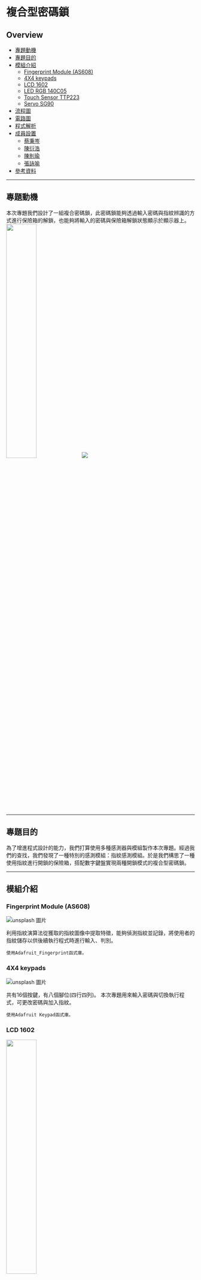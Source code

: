 複合型密碼鎖
===
## Overview
*   [專題動機](#motivation)
*   [專題目的](#purpose)
*   [模組介紹](#equipment)
    *   [Fingerprint Module (AS608)](#fingerprint)
    *   [4X4 keypads](#keypads)
    *   [LCD 1602](#LCD)
    *   [LED RGB 140C05](#LED)
    *   [Touch Sensor TTP223](#touchsensor)
    *   [Servo SG90](#servo)
*   [流程圖](#flow_chart)
*   [電路圖](#circuit_diagram)
*   [程式解析](#program_analysis)
*   [成員設置](#groupsetting)
    *   [蔡秉岑](#YouKlike)
    *   [陳衍浩](#Travis)
    *   [陳則瑜](#Jerry)
    *   [張詠喻](#YekNiT)
*   [參考資料](#references)
---

## 專題動機<span id="motivation"></span>
本次專題我們設計了一組複合密碼鎖，此密碼鎖能夠透過輸入密碼與指紋辨識的方式進行保險箱的解鎖，也能夠將輸入的密碼與保險箱解鎖狀態顯示於顯示器上。
<img decoding="async" src="https://logosmarcas.net/wp-content/uploads/2020/12/GitHub-Logo.png" width="40%">![](https://i.imgur.com/qBbGcDz.png)


---

## 專題目的<span id="purpose"></span> 
為了增進程式設計的能力，我們打算使用多種感測器與模組製作本次專題。經過我們的查找，我們發現了一種特別的感測模組：指紋感測模組。於是我們構思了一種使用指紋進行開鎖的保險箱，搭配數字鍵盤實現兩種開鎖模式的複合型密碼鎖。


---
## 模組介紹<span id="equipment"></span>
### Fingerprint Module (AS608)<span id="fingerprint"></span>
![unsplash 圖片](https://cdn.store-assets.com/s/236824/i/11815788.jpeg?width=256)

利用指紋演算法從獲取的指紋圖像中提取特徵，能夠偵測指紋並記錄，將使用者的指紋儲存以供後續執行程式時進行輸入、判別。

    使用Adafruit_Fingerprint函式庫。
### 4X4 keypads<span id="keypads"></span>
![unsplash 圖片](https://hackster.imgix.net/uploads/attachments/1361245/download_EX5bsc1JDI.jfif?auto=compress%2Cformat&w=680&h=510&fit=max)

共有16個按鍵，有八個腳位(四行四列)。 
本次專題用來輸入密碼與切換執行程式，可更改密碼與加入指紋。

    使用Adafruit Keypad函式庫。
### LCD 1602<span id="LCD"></span>
<img decoding="async" src="https://www.taiwansensor.com.tw/wp-content/uploads/2018/03/61tr-X4R-L._SL1100_.jpg" width="40%">

利用16*2的液晶顯示器來顯示目前程式執行狀態與密碼輸入提示，讓使用者能得知目前的解鎖狀況。

    使用LiquidCrystal函式庫。

### LED RGB 140C05<span id="LED"></span>
<img decoding="async" src="https://www.taiwansensor.com.tw/wp-content/uploads/2018/03/LCR-002004.jpg" width="40%">

用於提示目前程式運行狀態，如密碼輸入是否正確等

### Touch Sensor TTP223<span id="touchsensor"></span>
<img decoding="async" src="https://shop.mirotek.com.tw/wp-content/uploads/2021/03/400078-1.jpg" width="40%">

功能如按鈕，觸碰後關上閘門

### Servo SG90<span id="servo"></span>
<img decoding="async" src="https://www.diyelectronics.co.za/store/3045/towerpro-micro-9-gram-hobby-servo-sg90.jpg" width="40%">

功能如按鈕，觸碰後關上閘門

---

## 流程圖<span id="flow_chart"></span>
![](https://i.imgur.com/fhrPdDY.png)

---

## 電路圖<span id="circuit_diagram"></span>
![](https://i.imgur.com/gxATDZk.png)

---

## 程式解析<span id="program_analysis"></span>

### 數字鍵盤
<img decoding="async" src="https://cdn.discordapp.com/attachments/1048911108053938266/1055712720047054958/image.png" width="100%">

### 觸碰感測
<img decoding="async" src="https://cdn.discordapp.com/attachments/1048911108053938266/1055712852696109117/image.png" width="60%">

### 指紋感應
<img decoding="async" src="https://cdn.discordapp.com/attachments/1048911108053938266/1055712976285466765/image.png" width="60%">
<img decoding="async" src="https://cdn.discordapp.com/attachments/1048911108053938266/1055713259929477130/image.png" width="60%">
<img decoding="async" src="https://cdn.discordapp.com/attachments/1048911108053938266/1055713382491242566/image.png" width="700%">

---

## 成員設置<span id="groupsetting"></span>

### 蔡秉岑<span id="YouKlike"></span>
編寫arduino程式，測試程式運行結果與修正。
### 陳衍浩<span id="Travis"></span>
編寫arduino程式、各部件接線、美工製作
### 陳則瑜<span id="Jerry"></span>
簡報製作、查詢資料
### 張詠喻<span id="YekNiT"></span>
簡報製作、查詢資料

---

## 參考資料<span id="references"></span>
